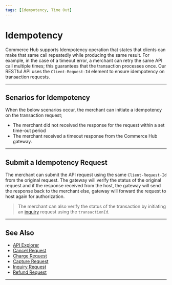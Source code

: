```yaml
---
tags: [Idempotency, Time Out]
---
```


# Idempotency

Commerce Hub supports Idempotency operation that states that clients can make that same call repeatedly while producing the same result. For example, in the case of a timeout error, a merchant can retry the same API call multiple times; this guarantees that the transaction processes once. Our RESTful API uses the `Client-Request-Id` element to ensure idempotency on transaction requests.

---

## Senarios for Idempotency

When the below scenarios occur, the merchant can initiate a idempotency on the transaction request;

- The merchant did not received the response for the request within a set time-out period
- The merchant received a timeout response from the Commerce Hub gateway.

---

## Submit a Idempotency Request

The merchant can submit the API request using the same `Client-Request-Id` from the original request. The gateway will verify the status of the original request and if the response received from the host, the gateway will send the response back to the merchant else, gateway will forward the request to host again for authorization.

<!-- theme : info -->
>The merchant can also verify the status of the transaction by initiating an [inquiry](?path=docs/Resources/API-Documents/Payments/Inquiry.md) request using the `transactionId`.<!-- or `orderId`-->

---

## See Also

- [API Explorer](../api/?type=post&path=/payments/v1/charges)
- [Cancel Request](?path=docs/Resources/API-Documents/Payments/Cancel.md)
- [Charge Request](?path=docs/Resources/API-Documents/Payments/Charges.md)
- [Capture Request](?path=docs/Resources/API-Documents/Payments/Capture.md)
- [Inquiry Request](?path=docs/Resources/API-Documents/Payments/Inquiry.md)
- [Refund Request](?path=docs/Resources/API-Documents/Payments/Refund.md)

---
